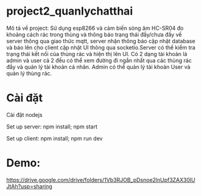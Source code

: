 # project2_quanlychatthai
Mô tả về project: Sử dụng esp8266 và cảm biến sóng âm HC-SR04 đo khoảng cách rác trong thùng và thông báo trạng thái đầy/chưa đầy về server thông qua giao thức mqtt,
server nhận thông báo cập nhật database và báo lên cho client cập nhật UI thông qua socketio.Server có thể kiểm tra trạng thái kết nối của thùng rác và hiện thị lên UI. 
Có 2 dạng tài khoản là admin và user cả 2 đều có thể xem đường đi ngắn nhất qua các thùng rác đầy và quản lý tài khoản cá nhân. Admin có thể quản lý tài khoản User và
quản lý thùng rác.

# Cài đặt 
Cài đặt nodejs 

Set up server: 
 npm install; npm start

Set up client: 
 npm install; npm run dev
 
# Demo:
https://drive.google.com/drive/folders/1Vb3RJOB_pDsnoe2lnUpf3ZAX30lUJtAh?usp=sharing
